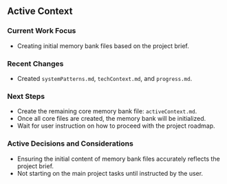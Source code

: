 ## Active Context

### Current Work Focus
- Creating initial memory bank files based on the project brief.

### Recent Changes
- Created `systemPatterns.md`, `techContext.md`, and `progress.md`.

### Next Steps
- Create the remaining core memory bank file: `activeContext.md`.
- Once all core files are created, the memory bank will be initialized.
- Wait for user instruction on how to proceed with the project roadmap.

### Active Decisions and Considerations
- Ensuring the initial content of memory bank files accurately reflects the project brief.
- Not starting on the main project tasks until instructed by the user.
